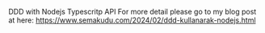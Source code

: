 DDD with Nodejs Typescritp API
For more detail please go to my blog post at here: https://www.semakudu.com/2024/02/ddd-kullanarak-nodejs.html
